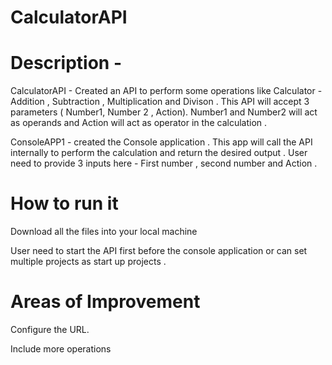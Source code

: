 # CalculatorAPI

# Description - 

CalculatorAPI - Created an API to perform some operations like Calculator - Addition , Subtraction , Multiplication and Divison . This API will accept 3 parameters ( Number1, Number 2 , Action).
Number1 and Number2 will act as operands and Action will act as operator in the calculation . 


ConsoleAPP1 - created the Console application . This app will call the API internally to perform the calculation and return the desired output . User need to provide 3 inputs here - First number , second number and Action .

# How to run it 

Download all the files into your local machine 

User need to start the API first before the console application or can set multiple projects as start up projects . 

# Areas of Improvement 

Configure the URL.

Include more operations 



